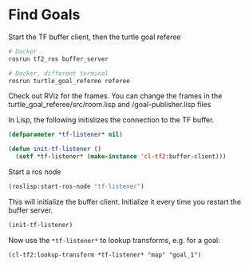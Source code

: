 # Find Goals

Start the TF buffer client, then the turtle goal referee

```bash
# Docker
rosrun tf2_ros buffer_server
```

```bash
# Docker, different terminal
rosrun turtle_goal_referee referee
```

Check out RViz for the frames. You can change the frames in the turtle_goal_referee/src/room.lisp and /goal-publisher.lisp files

In Lisp, the following initislizes the connection to the TF buffer.
```lisp
(defparameter *tf-listener* nil)

(defun init-tf-listener ()
  (setf *tf-listener* (make-instance 'cl-tf2:buffer-client)))
```
Start a ros node
```lisp
(roslisp:start-ros-node "tf-listener")
```

This will initialize the buffer client. Initialize it every time you restart the buffer server.
```lisp
(init-tf-listener)
``` 

Now use the `*tf-listener*` to lookup transforms, e.g. for a goal:
```
(cl-tf2:lookup-transform *tf-listener* "map" "goal_1")
```


